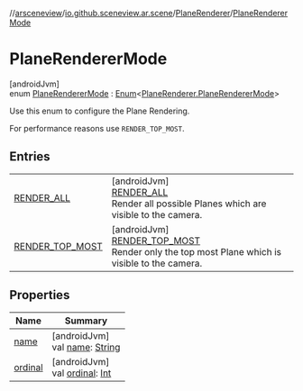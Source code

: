 //[arsceneview](../../../../index.md)/[io.github.sceneview.ar.scene](../../index.md)/[PlaneRenderer](../index.md)/[PlaneRendererMode](index.md)

# PlaneRendererMode

[androidJvm]\
enum [PlaneRendererMode](index.md) : [Enum](https://kotlinlang.org/api/latest/jvm/stdlib/kotlin/-enum/index.html)&lt;[PlaneRenderer.PlaneRendererMode](index.md)&gt; 

Use this enum to configure the Plane Rendering.

For performance reasons use `RENDER_TOP_MOST`.

## Entries

| | |
|---|---|
| [RENDER_ALL](-r-e-n-d-e-r_-a-l-l/index.md) | [androidJvm]<br>[RENDER_ALL](-r-e-n-d-e-r_-a-l-l/index.md)<br>Render all possible Planes which are visible to the camera. |
| [RENDER_TOP_MOST](-r-e-n-d-e-r_-t-o-p_-m-o-s-t/index.md) | [androidJvm]<br>[RENDER_TOP_MOST](-r-e-n-d-e-r_-t-o-p_-m-o-s-t/index.md)<br>Render only the top most Plane which is visible to the camera. |

## Properties

| Name | Summary |
|---|---|
| [name](-r-e-n-d-e-r_-t-o-p_-m-o-s-t/index.md#-372974862%2FProperties%2F-58641720) | [androidJvm]<br>val [name](-r-e-n-d-e-r_-t-o-p_-m-o-s-t/index.md#-372974862%2FProperties%2F-58641720): [String](https://kotlinlang.org/api/latest/jvm/stdlib/kotlin/-string/index.html) |
| [ordinal](-r-e-n-d-e-r_-t-o-p_-m-o-s-t/index.md#-739389684%2FProperties%2F-58641720) | [androidJvm]<br>val [ordinal](-r-e-n-d-e-r_-t-o-p_-m-o-s-t/index.md#-739389684%2FProperties%2F-58641720): [Int](https://kotlinlang.org/api/latest/jvm/stdlib/kotlin/-int/index.html) |
